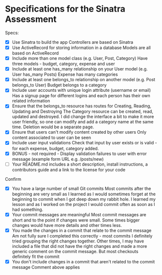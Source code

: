 # Specifications for the Sinatra Assessment

Specs:
- [x] Use Sinatra to build the app
  Controllers are based on Sinatra
- [x] Use ActiveRecord for storing information in a database
  Models are all based on ActiveRecord
- [x] Include more than one model class (e.g. User, Post, Category)
  Have three models - budget, category, expense and user
- [x] Include at least one has_many relationship on your User model (e.g. User has_many Posts)
  Expense has many categories
- [x] Include at least one belongs_to relationship on another model (e.g. Post belongs_to User)
  Budget belongs to a category
- [x] Include user accounts with unique login attribute (username or email)
  Has a signup page for different logins and each person has their own related information
- [x] Ensure that the belongs_to resource has routes for Creating, Reading, Updating and Destroying
  The Category resource can be created, read, updated and destroyed. I did change the interface a bit to make it more user friendly, so one can modify and add a category name at the same time. Deletion would be a separate page.
- [x] Ensure that users can't modify content created by other users
  Only content associated to user can be seen
- [x] Include user input validations
  Check that input by user exists or is valid - for each expense, budget, category added.
- [x] BONUS - not required - Display validation failures to user with error message (example form URL e.g. /posts/new)
- [ ] Your README.md includes a short description, install instructions, a contributors guide and a link to the license for your code

Confirm
- [x] You have a large number of small Git commits
  Most commits after the beginning are very small as I learned as I would sometimes forget at the beginning to commit when I got deep down my rabbit hole. I learned my lesson and as I worked on the project I would commit often as soon as I had something.
- [x] Your commit messages are meaningful
  Most commit messages are short and to the point if changes were small. Some times bigger changes would have more details and other times less.
- [x] You made the changes in a commit that relate to the commit message
  Am not fully sure I completed this correctly - most commits I definitely tried grouping the right changes together. Other times, I may have included a file that did not have the right changes and made a more generic comment on the commit message. But most checkouts definitely fit the commit
- [x] You don't include changes in a commit that aren't related to the commit message
  Comment above applies
